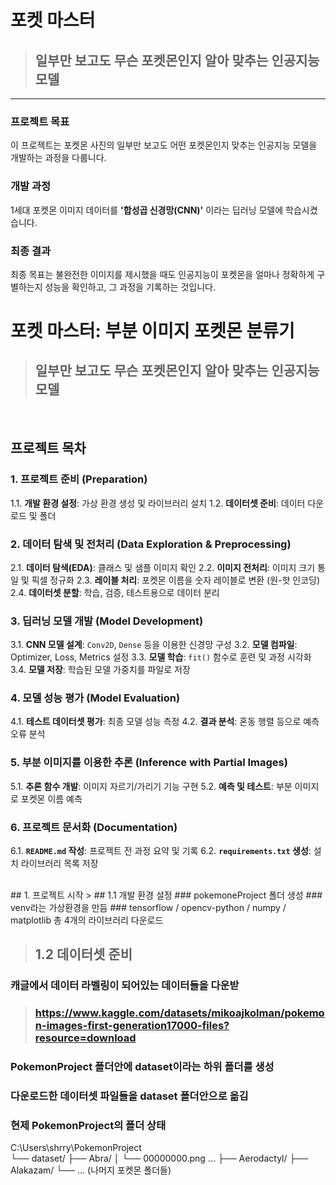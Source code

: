 #  포켓 마스터 
> ## 일부만 보고도 무슨 포켓몬인지 알아 맞추는 인공지능 모델

---

### 프로젝트 목표

이 프로젝트는 포켓몬 사진의 일부만 보고도 어떤 포켓몬인지 맞추는 인공지능 모델을 개발하는 과정을 다룹니다. 

###  개발 과정
1세대 포켓몬 이미지 데이터를 **'합성곱 신경망(CNN)'** 이라는 딥러닝 모델에 학습시켰습니다. 

###  최종 결과
최종 목표는 불완전한 이미지를 제시했을 때도 인공지능이 포켓몬을 얼마나 정확하게 구별하는지 성능을 확인하고, 그 과정을 기록하는 것입니다.

#  포켓 마스터: 부분 이미지 포켓몬 분류기

> ## 일부만 보고도 무슨 포켓몬인지 알아 맞추는 인공지능 모델

<br>

##  프로젝트 목차

### 1. 프로젝트 준비 (Preparation)
   1.1. **개발 환경 설정**: 가상 환경 생성 및 라이브러리 설치
   1.2. **데이터셋 준비**: 데이터 다운로드 및 폴더 

### 2. 데이터 탐색 및 전처리 (Data Exploration & Preprocessing)
   2.1. **데이터 탐색(EDA)**: 클래스 및 샘플 이미지 확인
   2.2. **이미지 전처리**: 이미지 크기 통일 및 픽셀 정규화
   2.3. **레이블 처리**: 포켓몬 이름을 숫자 레이블로 변환 (원-핫 인코딩)
   2.4. **데이터셋 분할**: 학습, 검증, 테스트용으로 데이터 분리

### 3. 딥러닝 모델 개발 (Model Development)
   3.1. **CNN 모델 설계**: `Conv2D`, `Dense` 등을 이용한 신경망 구성
   3.2. **모델 컴파일**: Optimizer, Loss, Metrics 설정
   3.3. **모델 학습**: `fit()` 함수로 훈련 및 과정 시각화
   3.4. **모델 저장**: 학습된 모델 가중치를 파일로 저장

### 4. 모델 성능 평가 (Model Evaluation)
   4.1. **테스트 데이터셋 평가**: 최종 모델 성능 측정
   4.2. **결과 분석**: 혼동 행렬 등으로 예측 오류 분석

### 5. 부분 이미지를 이용한 추론 (Inference with Partial Images)
   5.1. **추론 함수 개발**: 이미지 자르기/가리기 기능 구현
   5.2. **예측 및 테스트**: 부분 이미지로 포켓몬 이름 예측

### 6. 프로젝트 문서화 (Documentation)
   6.1. **`README.md` 작성**: 프로젝트 전 과정 요약 및 기록
   6.2. **`requirements.txt` 생성**: 설치 라이브러리 목록 저장
   
<br>
## 1. 프로젝트 시작
> ## 1.1 개발 환경 설정
### pokemoneProject 폴더 생성
### venv라는 가상환경을 만듬
### tensorflow / opencv-python / numpy / matplotlib 총 4개의 라이브러리 다운로드

> ## 1.2 데이터셋 준비
### 캐글에서 데이터 라벨링이 되어있는 데이터들을 다운받
> ### https://www.kaggle.com/datasets/mikoajkolman/pokemon-images-first-generation17000-files?resource=download
### PokemonProject 폴더안에 dataset이라는 하위 폴더를 생성
### 다운로드한 데이터셋 파일들을 dataset 폴더안으로 옮김
### 현제 PokemonProject의 폴더 상태
C:\Users\shrry\PokemonProject\
└── dataset/
    ├── Abra/
    │   └── 00000000.png ...
    ├── Aerodactyl/
    ├── Alakazam/
    └── ... (나머지 포켓몬 폴더들)
